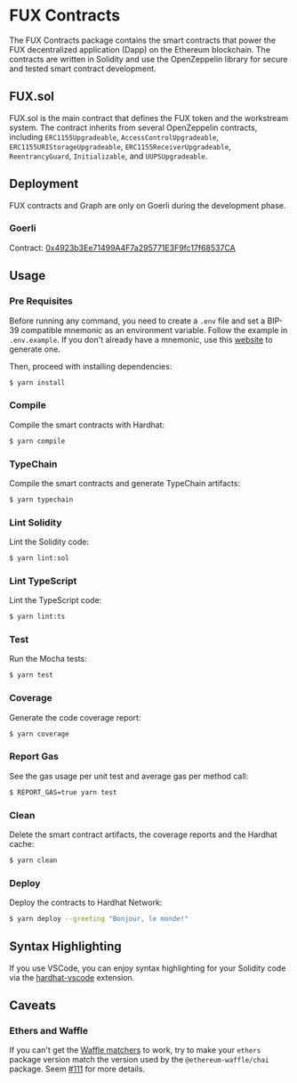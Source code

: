 # FUX Contracts

The FUX Contracts package contains the smart contracts that power the FUX decentralized application (Dapp) on the Ethereum blockchain. The contracts are written in Solidity and use the OpenZeppelin library for secure and tested smart contract development.

## FUX.sol

FUX.sol is the main contract that defines the FUX token and the workstream system. The contract inherits from several OpenZeppelin contracts, including `ERC1155Upgradeable`, `AccessControlUpgradeable`, `ERC1155URIStorageUpgradeable`, `ERC1155ReceiverUpgradeable`, `ReentrancyGuard`, `Initializable`, and `UUPSUpgradeable`.

## Deployment

FUX contracts and Graph are only on Goerli during the development phase.

### Goerli

Contract: [0x4923b3Ee71499A4F7a295771E3F9fc17f68537CA](https://goerli.etherscan.io/address/0x4923b3Ee71499A4F7a295771E3F9fc17f68537CA)

## Usage

### Pre Requisites

Before running any command, you need to create a `.env` file and set a BIP-39 compatible mnemonic as an environment
variable. Follow the example in `.env.example`. If you don't already have a mnemonic, use this [website](https://iancoleman.io/bip39/) to generate one.

Then, proceed with installing dependencies:

```sh
$ yarn install
```

### Compile

Compile the smart contracts with Hardhat:

```sh
$ yarn compile
```

### TypeChain

Compile the smart contracts and generate TypeChain artifacts:

```sh
$ yarn typechain
```

### Lint Solidity

Lint the Solidity code:

```sh
$ yarn lint:sol
```

### Lint TypeScript

Lint the TypeScript code:

```sh
$ yarn lint:ts
```

### Test

Run the Mocha tests:

```sh
$ yarn test
```

### Coverage

Generate the code coverage report:

```sh
$ yarn coverage
```

### Report Gas

See the gas usage per unit test and average gas per method call:

```sh
$ REPORT_GAS=true yarn test
```

### Clean

Delete the smart contract artifacts, the coverage reports and the Hardhat cache:

```sh
$ yarn clean
```

### Deploy

Deploy the contracts to Hardhat Network:

```sh
$ yarn deploy --greeting "Bonjour, le monde!"
```

## Syntax Highlighting

If you use VSCode, you can enjoy syntax highlighting for your Solidity code via the [hardhat-vscode](https://github.com/NomicFoundation/hardhat-vscode) extension.

## Caveats

### Ethers and Waffle

If you can't get the [Waffle matchers](https://ethereum-waffle.readthedocs.io/en/latest/matchers.html) to work, try to
make your `ethers` package version match the version used by the `@ethereum-waffle/chai` package. Seem
[#111](https://github.com/paulrberg/solidity-template/issues/111) for more details.
